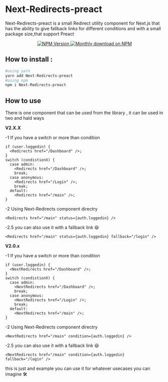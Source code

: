 # Next-Redirects-preact

Next-Redirects-preact is a small Redirect utility component for Next.js that has the ability to give fallback links for different conditions and with a small package size,that support Preact

<p align="center">
  <a href="https://www.npmjs.org/package/next-redirects-preact">
    <img src="https://img.shields.io/npm/v/next-redirects-preact/latest.svg" alt="NPM Version" />
  </a>
  <a href="https://www.npmjs.org/package/next-redirects-preact">
    <img src="https://img.shields.io/npm/dm/next-redirects-preact.svg" alt="Monthly download on NPM" />
  </a>
</p>

## How to install :

```zsh
#using yarn
yarn add Next-Redirects-preact
#using npm
npm i Next-Redirects-preact
```

## How to use

There is one component that can be used from the library , it can be used in two and hald ways

**V2.X.X**

-1 If you have a switch or more than condition

```tsx
if (user.loggedin) {
  <Redirects href="/Dashboard" />;
}
switch (condistionX) {
  case admin:
    <Redirects href="/Dashboard" />;
    break;
  case anonymous:
    <Redirects href="/Login" />;
    break;
  default:
    <Redirects href="/main" />;
}
```

-2 Using Next-Redirects component directry

```tsx
<Redirects href="/main" status={auth.loggedin} />
```

-2.5 you can also use it with a fallback link 😆

```tsx
<Redirects href="/main" status={auth.loggedin} fallback="/login" />
```

**V2.0.x**

-1 If you have a switch or more than condition

```tsx
if (user.loggedin) {
  <NextRedirects href="/Dashboard" />;
}
switch (condistionX) {
  case admin:
    <NextRedirects href="/Dashboard" />;
    break;
  case anonymous:
    <NextRedirects href="/Login" />;
    break;
  default:
    <NextRedirects href="/main" />;
}
```

-2 Using Next-Redirects component directry

```tsx
<NextRedirects href="/main" condition={auth.loggedin} />
```

-2.5 you can also use it with a fallback link 😆

```tsx
<NextRedirects href="/main" condition={auth.loggedin} fallback="/login" />
```

this is just and example you can use it for whatever usecases you can imagine 🛠
